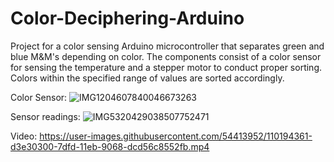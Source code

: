 
# Color-Deciphering-Arduino
Project for a color sensing Arduino microcontroller that separates green and blue M&amp;M's depending on color.
The components consist of a color sensor for sensing the temperature and a stepper motor to conduct proper sorting. 
Colors within the specified range of values are sorted accordingly.


Color Sensor:
![IMG1204607840046673263](https://user-images.githubusercontent.com/54413952/110194353-bf9f0600-7dfd-11eb-87ab-eefcb825e537.jpg)


Sensor readings:
![IMG5320429038507752471](https://user-images.githubusercontent.com/54413952/110194354-c62d7d80-7dfd-11eb-910c-41abfa2dce62.jpg)


Video:
https://user-images.githubusercontent.com/54413952/110194361-d3e30300-7dfd-11eb-9068-dcd56c8552fb.mp4

